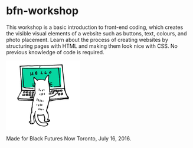 # bfn-workshop

This workshop is a basic introduction to front-end coding, which creates the visible visual elements of a website such as buttons, text, colours, and photo placement. Learn about the process of creating websites by structuring pages with HTML and making them look nice with CSS. No previous knowledge of code is required.

<img align="center" alt="hello!" src="img/illustrations/hello-cat.gif" width="200"/>

Made for Black Futures Now Toronto, July 16, 2016.

